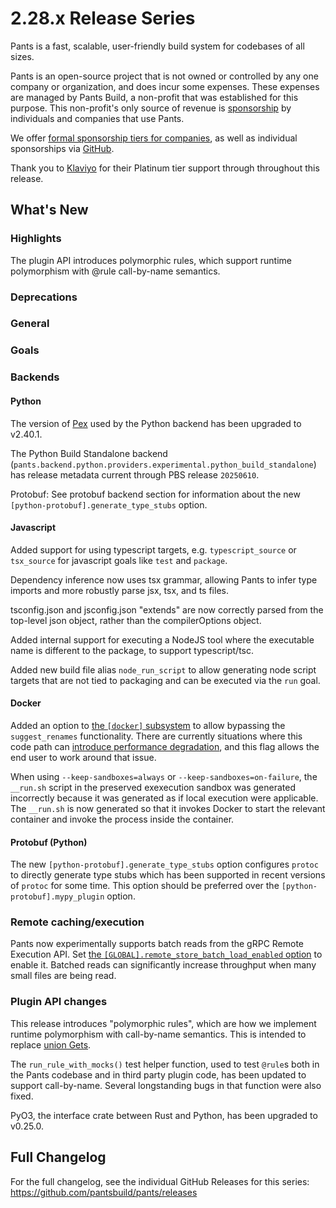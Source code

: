 # 2.28.x Release Series

Pants is a fast, scalable, user-friendly build system for codebases of all sizes.

Pants is an open-source project that is not owned or controlled by any one company or organization, and does incur some expenses. These expenses are managed by Pants Build, a non-profit that was established for this purpose. This non-profit's only source of revenue is [sponsorship](https://www.pantsbuild.org/sponsorship) by individuals and companies that use Pants.

We offer [formal sponsorship tiers for companies](https://www.pantsbuild.org/sponsorship), as well as individual sponsorships via [GitHub](https://github.com/sponsors/pantsbuild).

Thank you to [Klaviyo](https://www.klaviyo.com/) for their Platinum tier support through throughout this release.

## What's New

### Highlights

The plugin API introduces polymorphic rules, which support runtime polymorphism with @rule call-by-name semantics.

### Deprecations

### General

### Goals

### Backends

#### Python

The version of [Pex](https://github.com/pex-tool/pex) used by the Python backend has been upgraded to v2.40.1.

The Python Build Standalone backend (`pants.backend.python.providers.experimental.python_build_standalone`) has release metadata current through PBS release `20250610`.

Protobuf: See protobuf backend section for information about the new `[python-protobuf].generate_type_stubs` option.

#### Javascript

Added support for using typescript targets, e.g. `typescript_source` or `tsx_source` for javascript goals like `test`
and `package`.

Dependency inference now uses tsx grammar, allowing Pants to infer type imports and more robustly parse jsx, tsx, and ts files.

tsconfig.json and jsconfig.json "extends" are now correctly parsed from the top-level json object, rather than the compilerOptions object.

Added internal support for executing a NodeJS tool where the executable name is different to the package, to support typescript/tsc.

Added new build file alias `node_run_script` to allow generating node script targets that are not tied to packaging and can be executed via the `run` goal.


#### Docker

Added an option to [the `[docker]` subsystem](https://www.pantsbuild.org/2.28/reference/subsystems/docker) to allow bypassing the `suggest_renames` functionality. There are currently situations where this code path can [introduce performance degradation](https://github.com/pantsbuild/pants/issues/22246), and this flag allows the end user to work around that issue.

When using `--keep-sandboxes=always` or `--keep-sandboxes=on-failure`, the `__run.sh` script in the preserved exexecution sandbox was generated incorrectly because it was generated as if local execution were applicable. The `__run.sh` is now generated so that it invokes Docker to start the relevant container and invoke the process inside the container.

#### Protobuf (Python)

The new `[python-protobuf].generate_type_stubs` option configures `protoc` to directly generate type stubs which has been supported in recent versions of `protoc` for some time. This option should be preferred over the `[python-protobuf].mypy_plugin` option.

### Remote caching/execution

Pants now experimentally supports batch reads from the gRPC Remote Execution API. Set [the `[GLOBAL].remote_store_batch_load_enabled` option](https://www.pantsbuild.org/2.28/reference/global-options#remote_store_batch_load_enabled) to enable it. Batched reads can significantly increase throughput when many small files are being read.

### Plugin API changes

This release introduces "polymorphic rules", which are how we implement runtime polymorphism with
call-by-name semantics. This is intended to replace [union Gets](https://www.pantsbuild.org/2.28/docs/writing-plugins/the-rules-api/union-rules-advanced).

The `run_rule_with_mocks()` test helper function, used to test `@rule`s both in the Pants codebase and
in third party plugin code, has been updated to support call-by-name. Several longstanding bugs
in that function were also fixed.

PyO3, the interface crate between Rust and Python, has been upgraded to v0.25.0.

## Full Changelog

For the full changelog, see the individual GitHub Releases for this series: <https://github.com/pantsbuild/pants/releases>
